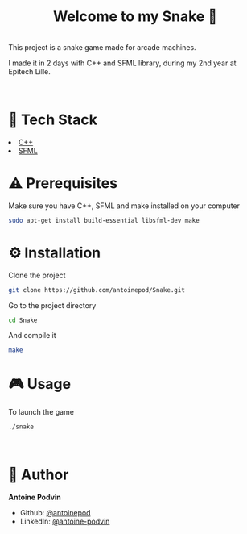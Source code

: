<h1 align="center">Welcome to my Snake 👋</h1>

<br/>
This project is a snake game made for arcade machines.

I made it in 2 days with C++ and SFML library, during my 2nd year at Epitech Lille.


<br/>

# 👾 Tech Stack

<li><a href="https://fr.wikipedia.org/wiki/C%2B%2B">C++</a></li>
<li><a href="https://www.sfml-dev.org/">SFML</a></li>



# ⚠️ Prerequisites
Make sure you have C++, SFML and make installed on your computer

```sh
sudo apt-get install build-essential libsfml-dev make
```

# ⚙️ Installation

Clone the project

```sh
git clone https://github.com/antoinepod/Snake.git
```

Go to the project directory

```sh
cd Snake
```

And compile it

```sh
make
```

# 🎮 Usage

To launch the game

```sh
./snake
```

<br/>

# 👤 Author

**Antoine Podvin**

* Github: [@antoinepod](https://github.com/antoinepod)
* LinkedIn: [@antoine-podvin](https://linkedin.com/in/antoine-podvin)